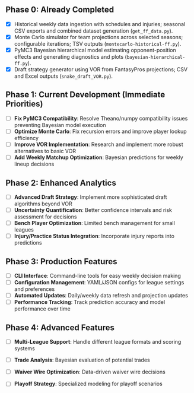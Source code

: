 ## Phase 0: Already Completed

- [x] Historical weekly data ingestion with schedules and injuries; seasonal CSV exports and combined dataset generation (`get_ff_data.py`).
- [x] Monte Carlo simulator for team projections across selected seasons; configurable iterations; TSV outputs (`montecarlo-historical-ff.py`).
- [x] PyMC3 Bayesian hierarchical model estimating opponent-position effects and generating diagnostics and plots (`bayesian-hierarchical-ff.py`).
- [x] Draft strategy generator using VOR from FantasyPros projections; CSV and Excel outputs (`snake_draft_VOR.py`).

## Phase 1: Current Development (Immediate Priorities)

- [ ] **Fix PyMC3 Compatibility**: Resolve Theano/numpy compatibility issues preventing Bayesian model execution
- [ ] **Optimize Monte Carlo**: Fix recursion errors and improve player lookup efficiency
- [ ] **Improve VOR Implementation**: Research and implement more robust alternatives to basic VOR
- [ ] **Add Weekly Matchup Optimization**: Bayesian predictions for weekly lineup decisions

## Phase 2: Enhanced Analytics

- [ ] **Advanced Draft Strategy**: Implement more sophisticated draft algorithms beyond VOR
- [ ] **Uncertainty Quantification**: Better confidence intervals and risk assessment for decisions
- [ ] **Bench Player Optimization**: Limited bench management for small leagues
- [ ] **Injury/Practice Status Integration**: Incorporate injury reports into predictions

## Phase 3: Production Features

- [ ] **CLI Interface**: Command-line tools for easy weekly decision making
- [ ] **Configuration Management**: YAML/JSON configs for league settings and preferences
- [ ] **Automated Updates**: Daily/weekly data refresh and projection updates
- [ ] **Performance Tracking**: Track prediction accuracy and model performance over time

## Phase 4: Advanced Features

- [ ] **Multi-League Support**: Handle different league formats and scoring systems
- [ ] **Trade Analysis**: Bayesian evaluation of potential trades
- [ ] **Waiver Wire Optimization**: Data-driven waiver wire decisions
- [ ] **Playoff Strategy**: Specialized modeling for playoff scenarios


